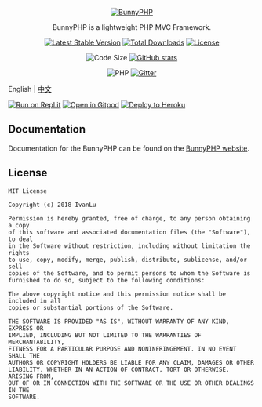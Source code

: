 <div align="center">

[![BunnyPHP](https://github.com/bunniescc/media/blob/master/php.png?raw=true)](https://ivanlulyf.github.io/BunnyPHP)

BunnyPHP is a lightweight PHP MVC Framework.

[![Latest Stable Version](https://img.shields.io/packagist/v/ivanlulyf/bunnyphp.svg?color=orange&style=flat-square)](https://packagist.org/packages/ivanlulyf/bunnyphp)
[![Total Downloads](https://img.shields.io/packagist/dt/ivanlulyf/bunnyphp.svg?color=brightgreen&style=flat-square)](https://packagist.org/packages/ivanlulyf/bunnyphp)
[![License](https://img.shields.io/packagist/l/ivanlulyf/bunnyphp.svg?color=blue&style=flat-square)](LICENSE)

![Code Size](https://img.shields.io/github/languages/code-size/ivanlulyf/bunnyphp.svg?color=yellow&style=flat-square)
[![GitHub stars](https://img.shields.io/github/stars/ivanlulyf/bunnyphp.svg?style=social)](https://github.com/IvanLuLyf/BunnyPHP)

![PHP](https://img.shields.io/badge/PHP->%3D7.0.0-777bb3.svg?style=flat-square&logo=php)
[![Gitter](https://img.shields.io/gitter/room/ivanlulyf-bunnyphp/community.svg?style=flat-square&logo=gitter)](https://gitter.im/ivanlulyf-bunnyphp/community)

</div>

English | [中文](README_CN.md)

[![Run on Repl.it](https://img.shields.io/badge/-run%20on%20repl.it-%235C6970?logo=repl.it&style=flat-square&logoColor=white)](https://repl.it/github/ivanlulyf/bunnyphp-app)
[![Open in Gitpod](https://img.shields.io/badge/-open%20in%20Gitpod-%231966D2?logo=gitpod&style=flat-square&logoColor=white)](https://gitpod.io/#https://github.com/IvanLuLyf/BunnyPHP-App)
[![Deploy to Heroku](https://img.shields.io/badge/-Deploy%20to%20Heroku-%237056BF?logo=heroku&style=flat-square&labelColor=%237056BF&logoColor=white)](https://heroku.com/deploy?template=https://github.com/IvanLuLyf/BunnyPHP-App)

## Documentation

Documentation for the BunnyPHP can be found on the [BunnyPHP website](https://ivanlulyf.github.io/BunnyPHP).

## License

```text
MIT License

Copyright (c) 2018 IvanLu

Permission is hereby granted, free of charge, to any person obtaining a copy
of this software and associated documentation files (the "Software"), to deal
in the Software without restriction, including without limitation the rights
to use, copy, modify, merge, publish, distribute, sublicense, and/or sell
copies of the Software, and to permit persons to whom the Software is
furnished to do so, subject to the following conditions:

The above copyright notice and this permission notice shall be included in all
copies or substantial portions of the Software.

THE SOFTWARE IS PROVIDED "AS IS", WITHOUT WARRANTY OF ANY KIND, EXPRESS OR
IMPLIED, INCLUDING BUT NOT LIMITED TO THE WARRANTIES OF MERCHANTABILITY,
FITNESS FOR A PARTICULAR PURPOSE AND NONINFRINGEMENT. IN NO EVENT SHALL THE
AUTHORS OR COPYRIGHT HOLDERS BE LIABLE FOR ANY CLAIM, DAMAGES OR OTHER
LIABILITY, WHETHER IN AN ACTION OF CONTRACT, TORT OR OTHERWISE, ARISING FROM,
OUT OF OR IN CONNECTION WITH THE SOFTWARE OR THE USE OR OTHER DEALINGS IN THE
SOFTWARE.
```
